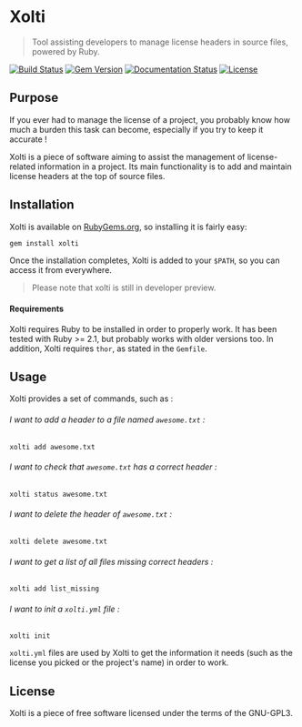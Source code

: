 # Xolti

> Tool assisting developers to manage license headers in source files, powered by Ruby.

[![Build Status](https://secure.travis-ci.org/RemiEven/xolti.svg?branch=master)](http://travis-ci.org/RemiEven/xolti)
[![Gem Version](https://badge.fury.io/rb/xolti.svg)](https://badge.fury.io/rb/xolti)
[![Documentation Status](http://readthedocs.org/projects/xolti/badge/?version=latest)](http://xolti.readthedocs.io/en/latest/?badge=latest)
[![License](https://img.shields.io/badge/license-GPL3-19c6ff.svg)](http://www.gnu.org/licenses/gpl-3.0.en.html)

## Purpose

If you ever had to manage the license of a project, you probably know how much a burden this task can become, especially if you try to keep it accurate !

Xolti is a piece of software aiming to assist the management of license-related information in a project. Its main functionality is to add and maintain license headers at the top of source files.

## Installation

Xolti is available on [RubyGems.org](https://rubygems.org/gems/xolti), so installing it is fairly easy:

```bash
gem install xolti
```

Once the installation completes, Xolti is added to your `$PATH`, so you can access it from everywhere.

> Please note that xolti is still in developer preview.

#### Requirements

Xolti requires Ruby to be installed in order to properly work. It has been tested with Ruby >= 2.1, but probably works with older versions too. In addition, Xolti requires `thor`, as stated in the `Gemfile`.

## Usage

Xolti provides a set of commands, such as :

###### I want to add a header to a file named `awesome.txt` :

```
xolti add awesome.txt
```

###### I want to check that `awesome.txt` has a correct header :

```
xolti status awesome.txt
```

###### I want to delete the header of `awesome.txt` :

```
xolti delete awesome.txt
```

###### I want to get a list of all files missing correct headers :

```
xolti add list_missing
```

###### I want to init a `xolti.yml` file :

```
xolti init
```

`xolti.yml` files are used by Xolti to get the information it needs (such as the license you picked or the project's name) in order to work.

## License

Xolti is a piece of free software licensed under the terms of the GNU-GPL3.
